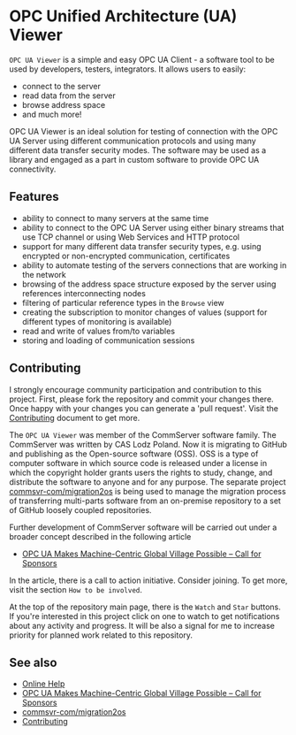 # OPC Unified Architecture (UA) Viewer

`OPC UA Viewer` is a simple and easy OPC UA Client - a software tool to be used by developers, testers, integrators. It allows users to easily:

- connect to the server
- read data from the server
- browse address space
- and much more!

OPC UA Viewer is an ideal solution for testing of connection with the OPC UA Server using different communication protocols and using many different data transfer security modes. The software may be used as a library and engaged as a part in custom software to provide OPC UA connectivity.

## Features

- ability to connect to many servers at the same time
- ability to connect to the OPC UA Server using either binary streams that use TCP channel or using Web Services and HTTP protocol
- support for many different data transfer security types, e.g. using encrypted or non-encrypted communication, certificates
- ability to automate testing of the servers connections that are working in the network
- browsing of the address space structure exposed by the server using references interconnecting nodes
- filtering of particular reference types in the `Browse` view
- creating the subscription to monitor changes of values (support for different types of monitoring is available)
- read and write of values from/to variables
- storing and loading of communication sessions

## Contributing

I strongly encourage community participation and contribution to this project. First, please fork the repository and commit your changes there. Once happy with your changes you can generate a 'pull request'. Visit the [Contributing](https://github.com/mpostol/.github/blob/master/CONTRIBUTING.md) document to get more.

The `OPC UA Viewer` was member of the CommServer software family. The CommServer was written by CAS Lodz Poland. Now it is migrating to GitHub and publishing as the Open-source software (OSS). OSS is a type of computer software in which source code is released under a license in which the copyright holder grants users the rights to study, change, and distribute the software to anyone and for any purpose. The separate project [commsvr-com/migration2os](https://github.com/commsvr-com/migration2os) is being used to manage the migration process of transferring multi-parts software from an on-premise repository to a set of GitHub loosely coupled repositories.

Further development of CommServer software will be carried out under a broader concept described in the following article

- [OPC UA Makes Machine-Centric Global Village Possible – Call for Sponsors](https://mpostol.wordpress.com/2020/01/03/opc-ua-makes-machine-centric-global-village-possible-call-for-sponsors/)

In the article, there is a call to action initiative. Consider joining. To get more, visit the section `How to be involved`.

At the top of the repository main page, there is the `Watch` and `Star` buttons.  If you're interested in this project click on one to watch to get notifications about any activity and progress. It will be also a signal for me to increase priority for planned work related to this repository.

## See also
- [Online Help](https://commsvr-com.github.io/Documentation/Help)
- [OPC UA Makes Machine-Centric Global Village Possible – Call for Sponsors](https://mpostol.wordpress.com/2020/01/03/opc-ua-makes-machine-centric-global-village-possible-call-for-sponsors/)
- [commsvr-com/migration2os](https://github.com/commsvr-com/migration2os)
- [Contributing](https://github.com/mpostol/.github/blob/master/CONTRIBUTING.md) 
